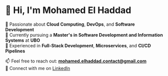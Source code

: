 # 👋 Hi, I'm Mohamed El Haddad  

🔹 Passionate about **Cloud Computing**, **DevOps**, and **Software Development**  
🔹 Currently pursuing a **Master's in Software Development and Information Systems** at **UBO**  
🔹 Experienced in **Full-Stack Development**, **Microservices**, and **CI/CD Pipelines**  

📫 Feel free to reach out: **mohamed.elhaddad.contact@gmail.com**  
💼 Connect with me on [LinkedIn](https://www.linkedin.com/in/mohamed-el-haddad-671771235/)  

<!---
MohamedElHaddad03/MohamedElHaddad03 is a ✨ special ✨ repository because its `README.md` (this file) appears on your GitHub profile.
You can click the Preview link to take a look at your changes.
--->

